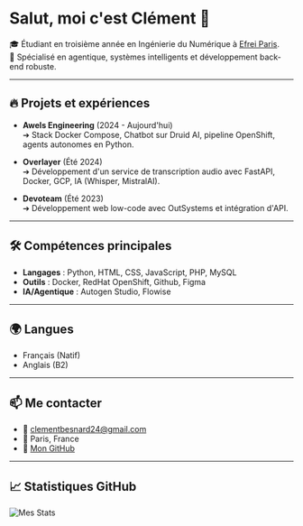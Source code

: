# Salut, moi c'est Clément 👋

🎓 Étudiant en troisième année en Ingénierie du Numérique à [Efrei Paris](https://www.efrei.fr/).  
🤖 Spécialisé en agentique, systèmes intelligents et développement back-end robuste.

---

## 🔥 Projets et expériences
- **Awels Engineering** (2024 - Aujourd'hui)  
  ➔ Stack Docker Compose, Chatbot sur Druid AI, pipeline OpenShift, agents autonomes en Python.
  
- **Overlayer** (Été 2024)  
  ➔ Développement d'un service de transcription audio avec FastAPI, Docker, GCP, IA (Whisper, MistralAI).

- **Devoteam** (Été 2023)  
  ➔ Développement web low-code avec OutSystems et intégration d'API.

---

## 🛠️ Compétences principales
- **Langages** : Python, HTML, CSS, JavaScript, PHP, MySQL
- **Outils** : Docker, RedHat OpenShift, Github, Figma
- **IA/Agentique** : Autogen Studio, Flowise

---

## 🌍 Langues
- Français (Natif)
- Anglais (B2)

---

## 📫 Me contacter
- 📧 [clementbesnard24@gmail.com](mailto:clementbesnard24@gmail.com)
- 📍 Paris, France
- 🔗 [Mon GitHub](https://github.com/Clement-Besnard)

---

## 📈 Statistiques GitHub
![Mes Stats](https://github-readme-stats.vercel.app/api?username=Clement-Besnard&show_icons=true&theme=radical)
